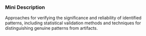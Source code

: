 ### Mini Description

Approaches for verifying the significance and reliability of identified patterns, including statistical validation methods and techniques for distinguishing genuine patterns from artifacts.

